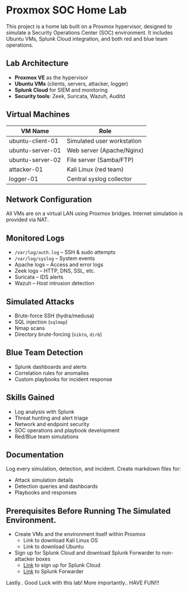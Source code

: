 # Proxmox SOC Home Lab

This project is a home lab built on a Proxmox hypervisor, designed to simulate a Security Operations Center (SOC) environment. It includes Ubuntu VMs, Splunk Cloud integration, and both red and blue team operations.

## Lab Architecture

- **Proxmox VE** as the hypervisor
- **Ubuntu VMs** (clients, servers, attacker, logger)
- **Splunk Cloud** for SIEM and monitoring
- **Security tools**: Zeek, Suricata, Wazuh, Auditd

## Virtual Machines

| VM Name           | Role                      |
|------------------|---------------------------|
| ubuntu-client-01 | Simulated user workstation|
| ubuntu-server-01 | Web server (Apache/Nginx) |
| ubuntu-server-02 | File server (Samba/FTP)   |
| attacker-01      | Kali Linux (red team)     |
| logger-01        | Central syslog collector  |

## Network Configuration

All VMs are on a virtual LAN using Proxmox bridges. Internet simulation is provided via NAT.

## Monitored Logs

- `/var/log/auth.log` – SSH & sudo attempts
- `/var/log/syslog` – System events
- Apache logs – Access and error logs
- Zeek logs – HTTP, DNS, SSL, etc.
- Suricata – IDS alerts
- Wazuh – Host intrusion detection

## Simulated Attacks

- Brute-force SSH (hydra/medusa)
- SQL injection (`sqlmap`)
- Nmap scans
- Directory brute-forcing (`nikto`, `dirb`)

## Blue Team Detection

- Splunk dashboards and alerts
- Correlation rules for anomalies
- Custom playbooks for incident response

## Skills Gained

- Log analysis with Splunk
- Threat hunting and alert triage
- Network and endpoint security
- SOC operations and playbook development
- Red/Blue team simulations

## Documentation

Log every simulation, detection, and incident. Create markdown files for:
- Attack simulation details
- Detection queries and dashboards
- Playbooks and responses

## Prerequisites Before Running The Simulated Environment.
- Create VMs and the environment itself within Proxmox
    - Link to download Kali Linux OS 
    - Link to download Ubuntu
- Sign up for Splunk Cloud and download Splunk Forwarder to non-attacker boxes
    - [Link](https://www.splunk.com/en_us/download/splunk-cloud.html) to sign up for Splunk Cloud
    - [Link](https://www.splunk.com/en_us/blog/learn/splunk-universal-forwarder.html) to Splunk Forwarder

Lastly.. Good Luck with this lab! More importantly.. HAVE FUN!!!
